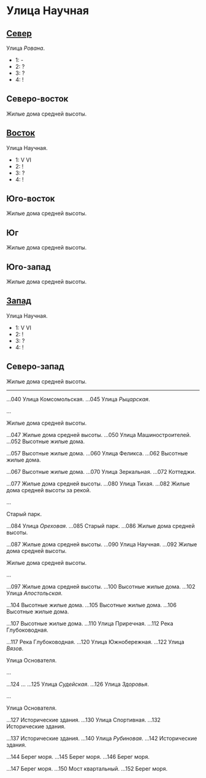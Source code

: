 # Улица Научная

## [Север](./525085.md)

Улица *Рована*.

* 1:    -
* 2:    ?
* 3:    ?
* 4:    !

## Северо-восток

Жилые дома средней высоты.

## [Восток](./540090.md)

Улица Научная.

* 1:    V   VI
* 2:    !
* 3:    ?
* 4:    !

## Юго-восток

Жилые дома средней высоты.

## Юг

Жилые дома средней высоты.

## Юго-запад

Жилые дома средней высоты.

## [Запад](./520090.md)

Улица Научная.

* 1:    V   VI
* 2:    !
* 3:    ?
* 4:    !

## Северо-запад

Жилые дома средней высоты.

----

...040  Улица Комсомольская.
...045  Улица *Рыцарская*.

...

Жилые дома средней высоты.

...047  Жилые дома средней высоты.
...050  Улица Машиностроителей.
...052  Высотные жилые дома.

...057  Высотные жилые дома.
...060  Улица Феликса.
...062  Высотные жилые дома.

...067  Высотные жилые дома.
...070  Улица Зеркальная.
...072  Коттеджи.

...077  Жилые дома средней высоты.
...080  Улица Тихая.
...082  Жилые дома средней высоты за рекой.

...

Старый парк.

...084  Улица *Ореховая*.
...085  Старый парк.
...086  Жилые дома средней высоты.

...087  Жилые дома средней высоты.
...090  Улица Научная.
...092  Жилые дома средней высоты.

Жилые дома средней высоты.

...

...097  Жилые дома средней высоты.
...100  Высотные жилые дома.
...102  Улица *Апостольская*.

...104  Высотные жилые дома.
...105  Высотные жилые дома.
...106  Высотные жилые дома.

...107  Высотные жилые дома.
...110  Улица Приречная.
...112  Река Глубоководная.

...117  Река Глубоководная.
...120  Улица Южнобережная.
...122  Улица *Вязов*.

Улица Основателя.

...

...124  ...
...125  Улица *Судейская*.
...126  Улица *Здоровья*.

...

Улица Основателя.

...127  Исторические здания.
...130  Улица Спортивная.
...132  Исторические здания.

...137  Исторические здания.
...140  Улица *Рубиновая*.
...142  Исторические здания.

...144  Берег моря.
...145  Берег моря.
...146  Берег моря.

...147  Берег моря.
...150  Мост квартальный.
...152  Берег моря.

